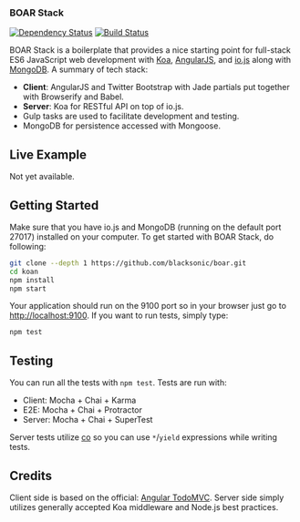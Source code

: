### BOAR Stack
[![Dependency Status](https://david-dm.org/blacksonic/boar.svg)](https://david-dm.org/blacksonic/boar)
[![Build Status](https://api.travis-ci.org/blacksonic/boar.svg?branch=master)](https://travis-ci.org/blacksonic/boar)

BOAR Stack is a boilerplate that provides a nice starting point for full-stack ES6 JavaScript web development with [Koa](http://koajs.com/), [AngularJS](http://angularjs.org/), and [io.js](http://www.iojs.org/) along with [MongoDB](https://www.mongodb.org/). A summary of tech stack:
* **Client**: AngularJS and Twitter Bootstrap with Jade partials put together with Browserify and Babel.
* **Server**: Koa for RESTful API on top of io.js.
* Gulp tasks are used to facilitate development and testing.
* MongoDB for persistence accessed with Mongoose.

## Live Example
Not yet available.

## Getting Started
Make sure that you have io.js and MongoDB (running on the default port 27017) installed on your computer. To get started with BOAR Stack, do following:

```bash
git clone --depth 1 https://github.com/blacksonic/boar.git
cd koan
npm install
npm start
```

Your application should run on the 9100 port so in your browser just go to [http://localhost:9100](http://localhost:9100). If you want to run tests, simply type:

```bash
npm test
```

## Testing
You can run all the tests with `npm test`. Tests are run with:
* Client: Mocha + Chai + Karma
* E2E: Mocha + Chai + Protractor
* Server: Mocha + Chai + SuperTest

Server tests utilize [co](https://github.com/tj/co) so you can use `*`/`yield` expressions while writing tests.

## Credits
Client side is based on the official: [Angular TodoMVC](http://todomvc.com/examples/angularjs/). Server side simply utilizes generally accepted Koa middleware and Node.js best practices.